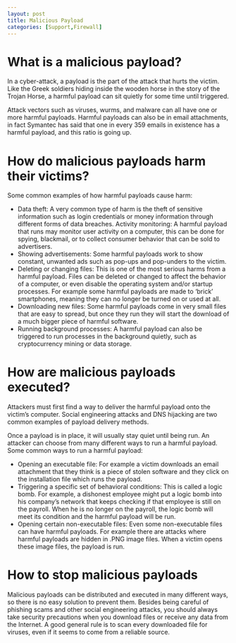 ```yaml
---
layout: post
title: Malicious Payload
categories: [Support,Firewall]
---
```

# What is a malicious payload?
In a cyber-attack, a payload is the part of the attack that hurts the victim. Like the Greek soldiers hiding inside the wooden horse in the story of the Trojan Horse, a harmful payload can sit quietly for some time until triggered.

Attack vectors such as viruses, wurms, and malware can all have one or more harmful payloads. Harmful payloads can also be in email attachments, in fact Symantec has said that one in every 359 emails in existence has a harmful payload, and this ratio is going up.

# How do malicious payloads harm their victims?
Some common examples of how harmful payloads cause harm:

* Data theft: A very common type of harm is the theft of sensitive information such as login credentials or money information through different forms of data breaches.
Activity monitoring: A harmful payload that runs may monitor user activity on a computer, this can be done for spying, blackmail, or to collect consumer behavior that can be sold to advertisers.
* Showing advertisements: Some harmful payloads work to show constant, unwanted ads such as pop-ups and pop-unders to the victim.
* Deleting or changing files: This is one of the most serious harms from a harmful payload. Files can be deleted or changed to affect the behavior of a computer, or even disable the operating system and/or startup processes. For example some harmful payloads are made to ‘brick’ smartphones, meaning they can no longer be turned on or used at all.
* Downloading new files: Some harmful payloads come in very small files that are easy to spread, but once they run they will start the download of a much bigger piece of harmful software.
* Running background processes: A harmful payload can also be triggered to run processes in the background quietly, such as cryptocurrency mining or data storage.

# How are malicious payloads executed?
Attackers must first find a way to deliver the harmful payload onto the victim’s computer. Social engineering attacks and DNS hijacking are two common examples of payload delivery methods.

Once a payload is in place, it will usually stay quiet until being run. An attacker can choose from many different ways to run a harmful payload. Some common ways to run a harmful payload:

* Opening an executable file: For example a victim downloads an email attachment that they think is a piece of stolen software and they click on the installation file which runs the payload.
* Triggering a specific set of behavioral conditions: This is called a logic bomb. For example, a dishonest employee might put a logic bomb into his company’s network that keeps checking if that employee is still on the payroll. When he is no longer on the payroll, the logic bomb will meet its condition and the harmful payload will be run.
* Opening certain non-executable files: Even some non-executable files can have harmful payloads. For example there are attacks where harmful payloads are hidden in .PNG image files. When a victim opens these image files, the payload is run.

# How to stop malicious payloads
Malicious payloads can be distributed and executed in many different ways, so there is no easy solution to prevent them. Besides being careful of phishing scams and other social engineering attacks, you should always take security precautions when you download files or receive any data from the Internet. A good general rule is to scan every downloaded file for viruses, even if it seems to come from a reliable source.
